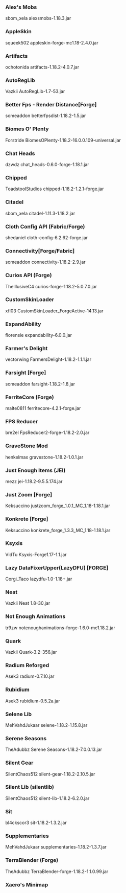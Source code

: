 
### Alex's Mobs
sbom_xela
alexsmobs-1.18.3.jar

### AppleSkin
squeek502
appleskin-forge-mc1.18-2.4.0.jar

### Artifacts
ochotonida
artifacts-1.18.2-4.0.7.jar

### AutoRegLib
Vazkii
AutoRegLib-1.7-53.jar

### Better Fps - Render Distance[Forge]
someaddon
betterfpsdist-1.18.2-1.5.jar

### Biomes O' Plenty
Forstride
BiomesOPlenty-1.18.2-16.0.0.109-universal.jar

### Chat Heads
dzwdz
chat_heads-0.6.0-forge-1.18.1.jar

### Chipped
ToadstoolStudios
chipped-1.18.2-1.2.1-forge.jar

### Citadel
sbom_xela
citadel-1.11.3-1.18.2.jar

### Cloth Config API (Fabric/Forge)
shedaniel
cloth-config-6.2.62-forge.jar

### Connectivity[Forge/Fabric]
someaddon
connectivity-1.18.2-2.9.jar

### Curios API (Forge)
TheIllusiveC4
curios-forge-1.18.2-5.0.7.0.jar

### CustomSkinLoader
xfl03
CustomSkinLoader_ForgeActive-14.13.jar

### ExpandAbility
florensie
expandability-6.0.0.jar

### Farmer's Delight
vectorwing
FarmersDelight-1.18.2-1.1.1.jar

### Farsight [Forge]
someaddon
farsight-1.18.2-1.8.jar

### FerriteCore (Forge)
malte0811
ferritecore-4.2.1-forge.jar

### FPS Reducer
bre2el
FpsReducer2-forge-1.18.2-2.0.jar

### GraveStone Mod
henkelmax
gravestone-1.18.2-1.0.1.jar

### Just Enough Items (JEI)
mezz
jei-1.18.2-9.5.5.174.jar

### Just Zoom [Forge]
Keksuccino
justzoom_forge_1.0.1_MC_1.18-1.18.1.jar

### Konkrete [Forge]
Keksuccino
konkrete_forge_1.3.3_MC_1.18-1.18.1.jar

### Ksyxis
VidTu
Ksyxis-Forge1.17-1.1.jar

### Lazy DataFixerUpper(LazyDFU) [FORGE]
Corgi_Taco
lazydfu-1.0-1.18+.jar

### Neat
Vazkii
Neat 1.8-30.jar

### Not Enough Animations
tr9zw
notenoughanimations-forge-1.6.0-mc1.18.2.jar

### Quark
Vazkii
Quark-3.2-356.jar

### Radium Reforged
Asek3
radium-0.7.10.jar

### Rubidium
Asek3
rubidium-0.5.2a.jar

### Selene Lib
MehVahdJukaar
selene-1.18.2-1.15.8.jar

### Serene Seasons
TheAdubbz
Serene Seasons-1.18.2-7.0.0.13.jar

### Silent Gear
SilentChaos512
silent-gear-1.18.2-2.10.5.jar

### Silent Lib (silentlib)
SilentChaos512
silent-lib-1.18.2-6.2.0.jar

### Sit
bl4ckscor3
sit-1.18.2-1.3.2.jar

### Supplementaries
MehVahdJukaar
supplementaries-1.18.2-1.3.7.jar

### TerraBlender (Forge)
TheAdubbz
TerraBlender-forge-1.18.2-1.1.0.99.jar

### Xaero's Minimap
